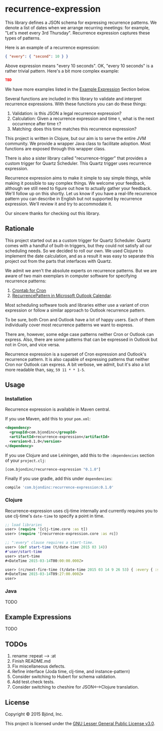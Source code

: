 # recurrence-expression

This library defines a JSON schema for expressing recurrence patterns.
We denote a list of dates when we arrange recurring meetings: for
example, "Let's meet every 3rd Thursday".  Recurrence expression
captures these types of patterns.

Here is an example of a recurrence expression:


```json
{ "every": { "second": 10 } }
```

Above expression means "every 10 seconds".  OK, "every 10 seconds" is
a rather trivial pattern.  Here's a bit more complex example:

```json
TBD
```

We have more examples listed in the
[Example Expression](https://github.com/Bjond/recurrence-expression#example-expressions)
Section below.

Several functions are included in this library to validate and
interpret recurrence expressions.  With these functions you can do
these things:

1. Validation: is this JSON a legal recurrence expression?
2. Calculation: Given a recurrence expression and time `t`, what is the next
occurrence after time `t`?
3. Matching: does this time matches this recurrence expression?

This project is written in Clojure, but our aim is to serve the
entire JVM community.  We provide a wrapper Java class to facilitate
adoption.  Most functions are exposed through this wrapper class.

There is also a sister library called "recurrence-trigger" that
provides a custom trigger for Quartz Scheduler.  This Quartz trigger
uses recurrence expression.

Recurrence expression aims to make it simple to say simple things,
while making it possible to say complex things.  We welcome your
feedback, although we still need to figure out how to actually gather
your feedback.  We'll follow up on this shortly.  Let us know if you
have a real-life recurrence pattern you can describe in English but
not supported by recurrence expression.  We'll review it and try to
accommodate it.

Our sincere thanks for checking out this library.

## Rationale

This project started out as a custom trigger for Quartz Scheduler.
Quartz comes with a handful of built-in triggers, but they could not
satisfy all our scheduling needs.  So we decided to roll our own.  We
used Clojure to implement the date calculation, and as a result it was
easy to separate this project out from the parts that interfaces with
Quartz.

We admit we aren't the absolute experts on recurrence patterns.  But we
are aware of two main exemplars in computer software for specifying
recurrence patterns:

1. [Crontab for Cron](http://crontab.org)
2. [RecurrencePattern in Microsoft Outlook Calendar](https://msdn.microsoft.com/en-us/library/microsoft.office.interop.outlook.recurrencepattern(v=office.15).aspx).

Most scheduling software tools and libraries either use a variant of
cron expression or follow a similar approach to Outlook recurrence
pattern.

To be sure, both Cron and Outlook have a lot of happy users.  Each
of them individually cover most recurrence patterns we want to
express.

There are, however, some edge case patterns neither Cron or Outlook
can express.  Also, there are some patterns that can be expressed in
Outlook but not in Cron, and vice versa.

Recurrence expression is a superset of Cron expression and Outlook's
recurrence pattern.  It is also capable of expressing patterns that
neither Cron nor Outlook can express.  A bit verbose, we admit, but
it's also a lot more readable than, say, `59 11 * * 1-5`.

## Usage

### Installation

Recurrence expression is available in Maven central.

If you use Maven, add this to your `pom.xml`:

```xml
<dependency>
  <groupId>com.bjondinc</groupId>
  <artifactId>recurrence-expression</artifactId>
  <version>0.1.0</version>
</dependency>
```

If you use Clojure and use Leiningen, add this to the `:dependencies`
section of your `project.clj`:

```clojure
[com.bjondinc/recurrence-expression "0.1.0"]
```

Finally if you use gradle, add this under `dependencies`:

```gradle
compile 'com.bjondinc:recurrence-expression:0.1.0'
```

### Clojure

Recurrence-expression uses clj-time internally and currently requires you to use
clj-time's `date-time` to specify a point in time.

```clojure
;; load libraries
user> (require '[clj-time.core :as t])
user> (require '[recurrence-expression.core :as rc])

;; ":every" clause requires a start-time.
user> (def start-time (t/date-time 2015 03 14))
#'user/start-time
user> start-time
#<DateTime 2015-03-14T00:00:00.000Z>

user> (rc/next-fire-time (t/date-time 2015 03 14 9 26 53) { :every { :second 10 }} start-time)
#<DateTime 2015-03-14T09:27:00.000Z>
user>
```
### Java

TODO

## Example Expressions

TODO

## TODOs

1. rename :repeat --> :at
1. Finish README.md
1. Fix miscellaneous defects.
1. Refine interface (Joda time, clj-time, and instance-pattern)
1. Consider switching to Hubert for schema validation.
1. Add test.check tests.
1. Consider switching to cheshire for JSON<-->Clojure translation.

## License

Copyright &copy; 2015 Bjönd, Inc.

This project is licensed under the [GNU Lesser General Public License v3.0][license].

[license]: http://www.gnu.org/licenses/lgpl-3.0.txt
